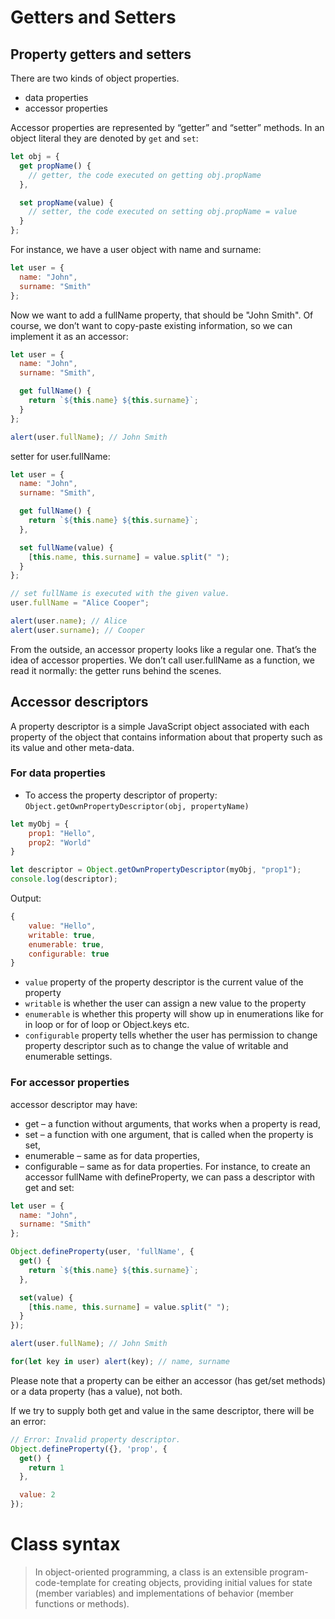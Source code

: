 # Getters and Setters

## Property getters and setters

There are two kinds of object properties.
- data properties
- accessor properties

Accessor properties are represented by “getter” and “setter” methods. In an object literal they are denoted by `get` and `set`:
```js
let obj = {
  get propName() {
    // getter, the code executed on getting obj.propName
  },

  set propName(value) {
    // setter, the code executed on setting obj.propName = value
  }
};
```

For instance, we have a user object with name and surname:
```js
let user = {
  name: "John",
  surname: "Smith"
};
```
Now we want to add a fullName property, that should be "John Smith". Of course, we don’t want to copy-paste existing information, so we can implement it as an accessor:
```js
let user = {
  name: "John",
  surname: "Smith",

  get fullName() {
    return `${this.name} ${this.surname}`;
  }
};

alert(user.fullName); // John Smith
```
setter for user.fullName:
```js
let user = {
  name: "John",
  surname: "Smith",

  get fullName() {
    return `${this.name} ${this.surname}`;
  },

  set fullName(value) {
    [this.name, this.surname] = value.split(" ");
  }
};

// set fullName is executed with the given value.
user.fullName = "Alice Cooper";

alert(user.name); // Alice
alert(user.surname); // Cooper
```
From the outside, an accessor property looks like a regular one. That’s the idea of accessor properties. We don’t call user.fullName as a function, we read it normally: the getter runs behind the scenes.

## Accessor descriptors

A property descriptor is a simple JavaScript object associated with each property of the object that contains information about that property such as its value and other meta-data.

### For data properties

- To access the property descriptor of property: `Object.getOwnPropertyDescriptor(obj, propertyName)`
```js
let myObj = {
    prop1: "Hello",
    prop2: "World"
}

let descriptor = Object.getOwnPropertyDescriptor(myObj, "prop1");
console.log(descriptor);
```
Output:
```js
{
    value: "Hello",
    writable: true,
    enumerable: true,
    configurable: true
}
```
- `value` property of the property descriptor is the current value of the property
- `writable` is whether the user can assign a new value to the property
- `enumerable` is whether this property will show up in enumerations like for in loop or for of loop or Object.keys etc.
- `configurable` property tells whether the user has permission to change property descriptor such as to change the value of writable and enumerable settings.

### For accessor properties

accessor descriptor may have:
- get – a function without arguments, that works when a property is read,
- set – a function with one argument, that is called when the property is set,
- enumerable – same as for data properties,
- configurable – same as for data properties.
For instance, to create an accessor fullName with defineProperty, we can pass a descriptor with get and set:
```js
let user = {
  name: "John",
  surname: "Smith"
};

Object.defineProperty(user, 'fullName', {
  get() {
    return `${this.name} ${this.surname}`;
  },

  set(value) {
    [this.name, this.surname] = value.split(" ");
  }
});

alert(user.fullName); // John Smith

for(let key in user) alert(key); // name, surname
```
Please note that a property can be either an accessor (has get/set methods) or a data property (has a value), not both.

If we try to supply both get and value in the same descriptor, there will be an error:
```js
// Error: Invalid property descriptor.
Object.defineProperty({}, 'prop', {
  get() {
    return 1
  },

  value: 2
});
```

# Class syntax

> In object-oriented programming, a class is an extensible program-code-template for creating objects, providing initial values for state (member variables) and implementations of behavior (member functions or methods).
